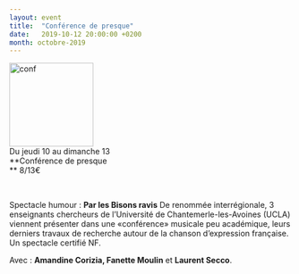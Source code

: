 ```yaml
---
layout: event
title:  "Conférence de presque"
date:   2019-10-12 20:00:00 +0200
month: octobre-2019
---
```

<span style="font-weight:400;"><img class=" size-thumbnail wp-image-6673 alignleft" src="http://localhost/wpagendarts/wp-content/uploads/2019/06/conf.jpg?w=150" alt="conf" width="150" height="150" srcset="http://localhost/wpagendarts/wp-content/uploads/2019/06/conf.jpg 1606w, http://localhost/wpagendarts/wp-content/uploads/2019/06/conf-300x300.jpg 300w, http://localhost/wpagendarts/wp-content/uploads/2019/06/conf-1024x1024.jpg 1024w, http://localhost/wpagendarts/wp-content/uploads/2019/06/conf-150x150.jpg 150w, http://localhost/wpagendarts/wp-content/uploads/2019/06/conf-768x768.jpg 768w, http://localhost/wpagendarts/wp-content/uploads/2019/06/conf-1536x1536.jpg 1536w, http://localhost/wpagendarts/wp-content/uploads/2019/06/conf-1200x1200.jpg 1200w" sizes="(max-width: 150px) 100vw, 150px" /><br /> Du jeudi 10 au dimanche 13<br /> </span>**Conférence de presque  
** <span style="font-weight:400;">8/13€</span>

&nbsp;

<span style="font-weight:400;">Spectacle humour :</span> **Par les Bisons ravis** <span style="font-weight:400;">De renommée interrégionale, 3 enseignants chercheurs de l’Université de Chantemerle-les-Avoines (UCLA) viennent présenter dans une «conférence» musicale peu académique, leurs derniers travaux de recherche autour de la chanson d’expression française. Un spectacle certifié NF.</span>

<span style="font-weight:400;">Avec : <strong>Amandine Corizia, Fanette Moulin</strong> et <strong>Laurent Secco</strong>.</span>

&nbsp;